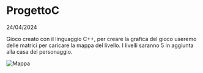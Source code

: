 # ProgettoC

24/04/2024

Gioco creato con il linguaggio C++, per creare la grafica del gioco useremo delle matrici per caricare la mappa del livello. 
I livelli saranno 5 in aggiunta alla casa del personaggio.

![Mappa](C:\Users\besom\Downloads\Mappa.png)
